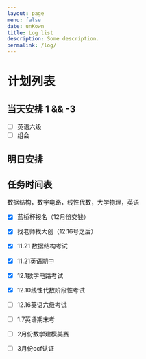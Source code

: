 ```yaml
---
layout: page
menu: false
date: unKown
title: Log list
description: Some description.
permalink: /log/
---
```

# 计划列表

## 当天安排 1 && -3

- [ ] 英语六级
- [ ] 组会

## 明日安排

## 任务时间表

数据结构，数字电路，线性代数，大学物理，英语

- [x] 蓝桥杯报名（12月份交钱）

- [x] 找老师找大创（12.16号之后）

- [x] 11.21 数据结构考试

- [x] 11.21英语期中

- [x] 12.1数字电路考试

- [x] 12.10线性代数阶段性考试

- [ ] 12.16英语六级考试

- [ ] 1.7英语期末考

- [ ] 2月份数学建模美赛

- [ ] 3月份ccf认证
